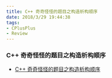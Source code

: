 ```yaml
---
title: C++ 奇奇怪怪的题目之构造析构顺序
date: 2018/3/29 19:44:38 
tags:
- CPlusPlus
- Review
---
```


### C++ 奇奇怪怪的题目之构造析构顺序
*   [C++ 奇奇怪怪的题目之构造析构顺序](http://gaocegege.com/Blog/cpp/cppclass)